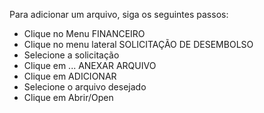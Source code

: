 Para adicionar um arquivo, siga os seguintes passos:

* Clique no Menu FINANCEIRO
* Clique no menu lateral SOLICITAÇÃO DE DESEMBOLSO
* Selecione a solicitação
* Clique em ... ANEXAR ARQUIVO
* Clique em ADICIONAR
* Selecione o arquivo desejado
* Clique em Abrir/Open